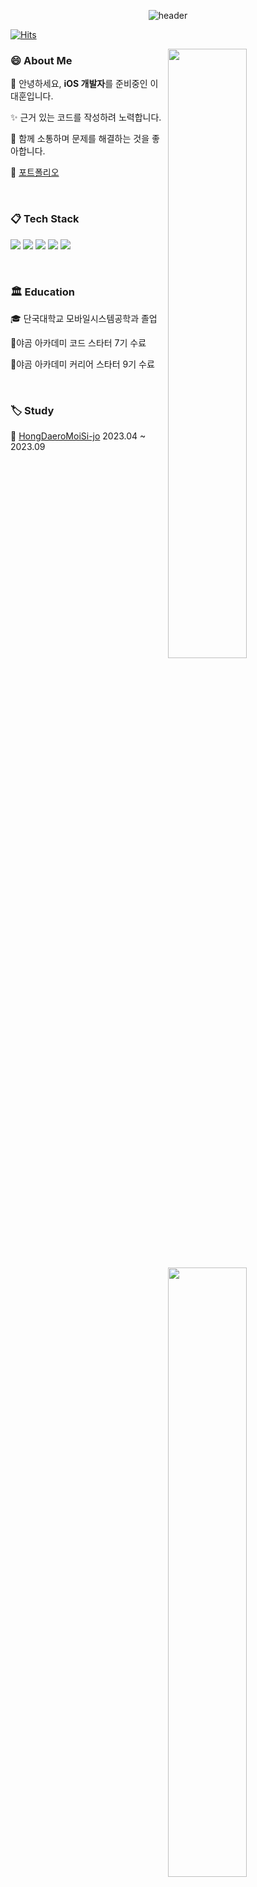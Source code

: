 <div align="center">
  
  ![header](https://capsule-render.vercel.app/api?type=waving&color=auto&height=300&section=header&text=Hoon94&fontSize=90&animation=fadeIn&fontAlignY=38&desc=Thank%20you%20for%20visiting%20my%20github.&descAlignY=51&descAlign=62)
</div>

[![Hits](https://hits.seeyoufarm.com/api/count/incr/badge.svg?url=https%3A%2F%2Fgithub.com%2FHoon94%2Fhit-counter&count_bg=%2379C83D&title_bg=%23555555&icon=&icon_color=%23E7E7E7&title=hits&edge_flat=false)](https://hits.seeyoufarm.com)

<img align="right" width="50%" src="https://github-readme-stats.vercel.app/api?username=Hoon94&show_icons=true&theme=dracula&hide="/>
<img align="right" width="50%" src="https://github-readme-stats.vercel.app/api/top-langs/?username=Hoon94&theme=dracula&exclude_repo=Computer-Science-Engineering&layout=compact&langs_count=4"/></a>
<img align="right" width="50%" src="http://mazassumnida.wtf/api/pastel/generate_badge?boj=dleognsdl1"/></a>

<div align="left" width="60%">
  
### 😄 About Me

🌱 안녕하세요, **iOS 개발자**를 준비중인 이대훈입니다. <br>

✨ 근거 있는 코드를 작성하려 노력합니다. <br>

🎁 함께 소통하며 문제를 해결하는 것을 좋아합니다. <br>

💬 [포트폴리오](https://sugary-haze-217.notion.site/Daehoon-Lee-37b320b3e2074682873a8ac49d482dd0?pvs=4) <br>

<br>

### 📋 Tech Stack
<img src="https://img.shields.io/badge/Swift-F05138?style=flat-square&logo=Swift&logoColor=white"/> <img src="https://img.shields.io/badge/iOS-000000?style=flat-square&logo=Apple&logoColor=white"/> <img src="https://img.shields.io/badge/XCode-147EFB?style=flat-square&logo=xcode&logoColor=white"/> <img src="https://img.shields.io/badge/GitHub-181717?style=flat-square&logo=github&logoColor=white"/> <img src="https://img.shields.io/badge/Git-F05032?style=flat-square&logo=Git&logoColor=white"/>

<br>

### 🏛 Education
 🎓 단국대학교 모바일시스템공학과 졸업 <br>
 
 🐻야곰 아카데미 코드 스타터 7기 수료 <br>
 
 🐻야곰 아카데미 커리어 스타터 9기 수료 <br>

<br>

### 🏷 Study
🐻 [HongDaeroMoiSi-jo](https://github.com/HongDaeroMoiSi-jo/weekendStudy) 2023.04 ~ 2023.09

</div>

<!--
**Hoon94/Hoon94** is a ✨ _special_ ✨ repository because its `README.md` (this file) appears on your GitHub profile.

Here are some ideas to get you started:

- 🔭 I’m currently working on ...
- 🌱 I’m currently learning ...
- 👯 I’m looking to collaborate on ...
- 🤔 I’m looking for help with ...
- 💬 Ask me about ...
- 📫 How to reach me: ...
- 😄 Pronouns: ...
- ⚡ Fun fact: ...
-->
